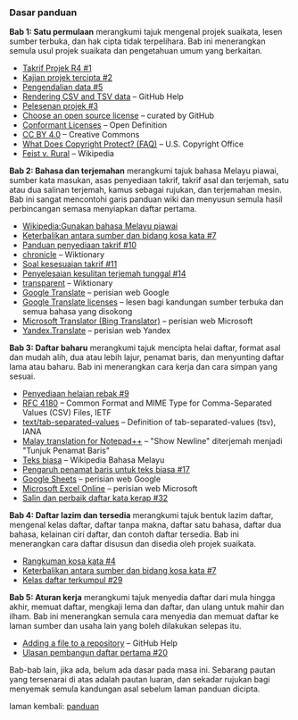 ---
---

### Dasar panduan

**Bab 1: Satu permulaan** merangkumi tajuk mengenal projek
suaikata, lesen sumber terbuka, dan hak cipta tidak
terpelihara. Bab ini menerangkan semula usul projek suaikata
dan pengetahuan umum yang berkaitan.

- [Takrif Projek R4 #1][#1]
- [Kajian projek tercipta #2][#2]
- [Pengendalian data #5][#5]
- [Rendering CSV and TSV data][1a] &ndash; GitHub Help
- [Pelesenan projek #3][#3]
- [Choose an open source license][1b] &ndash; curated by GitHub
- [Conformant Licenses][1c] &ndash; Open Definition
- [CC BY 4.0][1d] &ndash; Creative Commons
- [What Does Copyright Protect? (FAQ)][1e] &ndash; U.S. Copyright
Office
- [Feist v. Rural][1f] &ndash; Wikipedia

**Bab 2: Bahasa dan terjemahan** merangkumi tajuk bahasa
Melayu piawai, sumber kata masukan, asas penyediaan takrif,
takrif asal dan terjemah, satu atau dua salinan terjemah,
kamus sebagai rujukan, dan terjemahan mesin. Bab ini sangat
mencontohi garis panduan wiki dan menyusun semula hasil
perbincangan semasa menyiapkan daftar pertama.

- [Wikipedia:Gunakan bahasa Melayu piawai][2a]
- [Keterbalikan antara sumber dan bidang kosa kata #7][#7]
- [Panduan penyediaan takrif #10][#10]
- [chronicle][2b] &ndash; Wiktionary
- [Soal kesesuaian takrif #11][#11]
- [Penyelesaian kesulitan terjemah tunggal #14][#14]
- [transparent][2c] &ndash; Wiktionary
- [Google Translate][2d] &ndash; perisian web Google
- [Google Translate licenses][2e] &ndash; lesen bagi
kandungan sumber terbuka dan semua bahasa yang disokong
- [Microsoft Translator (Bing Translator)][2f] &ndash;
perisian web Microsoft
- [Yandex.Translate][2g] &ndash; perisian web Yandex

**Bab 3: Daftar baharu** merangkumi tajuk mencipta helai
daftar, format asal dan mudah alih, dua atau lebih lajur,
penamat baris, dan menyunting daftar lama atau baharu. Bab
ini menerangkan cara kerja dan cara simpan yang sesuai.

- [Penyediaan helaian rebak #9][#9]
- [RFC 4180][3a] &ndash; Common Format and MIME Type for Comma-Separated Values (CSV) Files, IETF
- [text/tab-separated-values][3b] &ndash; Definition of tab-separated-values (tsv), IANA
- [Malay translation for Notepad++][3c] &ndash; "Show Newline" diterjemah menjadi "Tunjuk Penamat Baris"
- [Teks biasa][3d] &ndash; Wikipedia Bahasa Melayu
- [Pengaruh penamat baris untuk teks biasa #17][#17]
- [Google Sheets][3e] &ndash; perisian web Google
- [Microsoft Excel Online][3f] &ndash; perisian web Microsoft
- [Salin dan perbaik daftar kata kerap #32][#32]

**Bab 4: Daftar lazim dan tersedia** merangkumi tajuk bentuk
lazim daftar, mengenal kelas daftar, daftar tanpa makna,
daftar satu bahasa, daftar dua bahasa, kelainan ciri daftar,
dan contoh daftar tersedia. Bab ini menerangkan cara daftar
disusun dan disedia oleh projek suaikata.

- [Rangkuman kosa kata #4][#4]
- [Keterbalikan antara sumber dan bidang kosa kata #7][#7]
- [Kelas daftar terkumpul #29][#29]

**Bab 5: Aturan kerja** merangkumi tajuk menyedia daftar
dari mula hingga akhir, memuat daftar, mengkaji lema dan
daftar, dan ulang untuk mahir dan ilham. Bab ini menerangkan
semula cara menyedia dan memuat daftar ke laman sumber dan
usaha lain yang boleh dilakukan selepas itu.

- [Adding a file to a repository][5a] &ndash; GitHub Help
- [Ulasan pembangun daftar pertama #20][#20]

Bab-bab lain, jika ada, belum ada dasar pada masa ini.
Sebarang pautan yang tersenarai di atas adalah pautan
luaran, dan sekadar rujukan bagi menyemak semula kandungan
asal sebelum laman panduan dicipta.

laman kembali: [panduan][0]

  [0]: ../index.md
  [1a]: https://help.github.com/articles/rendering-csv-and-tsv-data/
  [1b]: https://choosealicense.com/
  [1c]: https://opendefinition.org/licenses/
  [1d]: https://creativecommons.org/licenses/by/4.0/
  [1e]: https://www.copyright.gov/help/faq/faq-protect.html
  [1f]: https://en.wikipedia.org/wiki/Feist_v._Rural
  [2a]: https://ms.wikipedia.org/wiki/Wikipedia:Gunakan_bahasa_Melayu_piawai
  [2b]: https://en.wiktionary.org/wiki/chronicle
  [2c]: https://en.wiktionary.org/wiki/transparent
  [2d]: https://translate.google.com
  [2e]: https://translate.google.com/intl/en/about/license/
  [2f]: https://www.bing.com/translator/
  [2g]: https://translate.yandex.com/
  [3a]: https://tools.ietf.org/html/rfc4180
  [3b]: https://www.iana.org/assignments/media-types/text/tab-separated-values
  [3c]: https://github.com/notepad-plus-plus/notepad-plus-plus/blob/master/PowerEditor/installer/nativeLang/malay.xml
  [3d]: https://ms.wikipedia.org/wiki/Teks_biasa
  [3e]: https://docs.google.com/spreadsheets/
  [3f]: https://office.live.com/start/Excel.aspx
  [5a]: https://help.github.com/en/github/managing-files-in-a-repository/adding-a-file-to-a-repository
  [#1]: https://github.com/kmubiin/suaikata/issues/1
  [#2]: https://github.com/kmubiin/suaikata/issues/2
  [#3]: https://github.com/kmubiin/suaikata/issues/3
  [#4]: https://github.com/kmubiin/suaikata/issues/4
  [#5]: https://github.com/kmubiin/suaikata/issues/5
  [#7]: https://github.com/kmubiin/suaikata/issues/7
  [#9]: https://github.com/kmubiin/suaikata/issues/9
  [#10]: https://github.com/kmubiin/suaikata/issues/10
  [#11]: https://github.com/kmubiin/suaikata/issues/11
  [#14]: https://github.com/kmubiin/suaikata/issues/14
  [#17]: https://github.com/kmubiin/suaikata/issues/17
  [#20]: https://github.com/kmubiin/suaikata/issues/20
  [#29]: https://github.com/kmubiin/suaikata/issues/29
  [#32]: https://github.com/kmubiin/suaikata/issues/32
